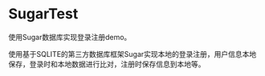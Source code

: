 # SugarTest
使用Sugar数据库实现登录注册demo。

使用基于SQLITE的第三方数据库框架Sugar实现本地的登录注册，用户信息本地保存，登录时和本地数据进行比对，注册时保存信息到本地等。
